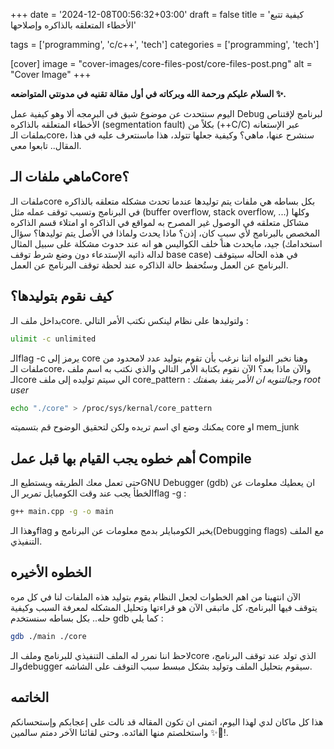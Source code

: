 +++
date = '2024-12-08T00:56:32+03:00'
draft = false
title = 'كيفية تتبع الأخطاء المتعلقه بالذاكره وإصلاحها'

tags = ['programming', 'c/c++', 'tech']
 categories = ['programming', 'tech']

[cover] 
image = "cover-images/core-files-post/core-files-post.png" 
alt = "Cover Image"
+++

**السلام عليكم ورحمة الله وبركاته في أول مقالة تقنيه في مدونتي المتواضعه ✨.**

اليوم سنتحدث عن موضوع شيق في البرمجه ألا وهو كيفية عمل Debug لبرنامج لإقتناص الأخطاء المتعلقه بالذاكره (segmentation fault) بكلاً من (++C/C) عبر الإستعانه بملفات الـcore، سنشرح عنها، ماهي؟ وكيفية جعلها تتولد، هذا ماسنتعرف عليه في هذا المقال.. تابعوا معي.

## ماهي ملفات الـCore؟
ملفات الـcore بكل بساطه هي ملفات يتم توليدها عندما تحدث مشكله متعلقه بالذاكره في البرنامج وتسبب توقف عمله مثل (buffer overflow, stack overflow, ...) وكلها مشاكل متعلقه في الوصول غير المصرح به لمواقع في الذاكره او امتلاء قسم الذاكره المخصص بالبرنامج لأي سببٍ كان، إذن؟ ماذا يحدث ولماذا في الأصل يتم توليدها؟ سؤال جيد، مايحدث هنا خلف الكواليس هو انه عند حدوث مشكلة على سبيل المثال (استخدامك لداله ذاتيه الإستدعاء دون وضع شرط توقف base case) في هذه الحاله سيتوقف البرنامج عن العمل وستُحفظ حالة الذاكره عند لحظة توقف البرنامج عن العمل.

## كيف نقوم بتوليدها؟
بداخل ملف الـcore. ولتوليدها على نظام لينكس نكتب الأمر التالي : 
```bash
ulimit -c unlimited
```

الـflag -c يرمز إلى core وهنا نخبر النواه اننا نرغب بأن تقوم بتوليد عدد لامحدود من ملفات الـcore، والآن ماذا بعد؟
الآن نقوم بكتابة الأمر التالي والذي نكتب به اسم ملف الـcore الي سيتم توليده إلى ملف core_pattern : *وجبالتنويه ان الأمر ينفذ بصفتك root user*
```bash
echo "./core" > /proc/sys/kernal/core_pattern
```
يمكنك وضع اي اسم تريده ولكن لتحقيق الوضوح قم بتسميته core او mem_junk

## أهم خطوه يجب القيام بها قبل عمل Compile
حتى تعمل معك الطريقه ويستطيع الـGNU Debugger (gdb) ان يعطيك معلومات عن الخطأ يجب عند وقت الكومبايل تمرير الflag -g :
```bash
g++ main.cpp -g -o main
```

وهذا الـflag يخبر الكومبايلر بدمج معلومات عن البرنامج و(Debugging flags) مع الملف التنفيذي.

## الخطوه الأخيره
الآن انتهينا من اهم الخطوات لجعل النظام يقوم بتوليد هذه الملفات لنا في كل مره يتوقف فيها البرنامج، كل ماتبقى الآن هو قراءتها وتحليل المشكله لمعرفة السبب وكيفية حله.. بكل بساطه سنستخدم gdb كما يلي :
```bash
gdb ./main ./core
```

لاحظ اننا نمرر له الملف التنفيذي للبرنامج وملف الـcore الذي تولد عند توقف البرنامج، والـdebugger سيقوم بتحليل الملف وتوليد بشكل مبسط سبب التوقف على الشاشه.

## الخاتمه
هذا كل ماكان لدي لهذا اليوم، اتمنى ان تكون المقاله قد نالت على إعجابكم وإستحسانكم واستخلصتم منها الفائده.
وحتى لقائنا الاَخر دمتم سالمين ✨🖤!.